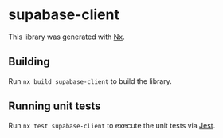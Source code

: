 # supabase-client

This library was generated with [Nx](https://nx.dev).

## Building

Run `nx build supabase-client` to build the library.

## Running unit tests

Run `nx test supabase-client` to execute the unit tests via [Jest](https://jestjs.io).
